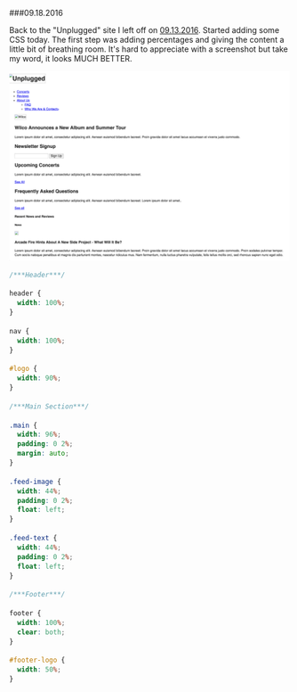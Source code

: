 ###09.18.2016

Back to the "Unplugged" site I left off on [09.13.2016](/2016-09-13.md). Started adding some CSS today. The first step was 
adding percentages and giving the content a little bit of breathing room. It's hard to appreciate with a screenshot but take
my word, it looks MUCH BETTER.

![Percentages](/091816.png)

```css
/***Header***/

header {
  width: 100%;
}

nav {
  width: 100%;
}

#logo {
  width: 90%;
}

/***Main Section***/

.main {
  width: 96%;
  padding: 0 2%;
  margin: auto;
}

.feed-image {
  width: 44%;
  padding: 0 2%;
  float: left;
}

.feed-text {
  width: 44%;
  padding: 0 2%;
  float: left;
}

/***Footer***/

footer {
  width: 100%;
  clear: both;
}

#footer-logo {
  width: 50%;
}
```
